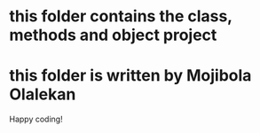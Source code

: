 # this folder contains the class, methods and object project
# this folder is written by Mojibola Olalekan
Happy coding!

